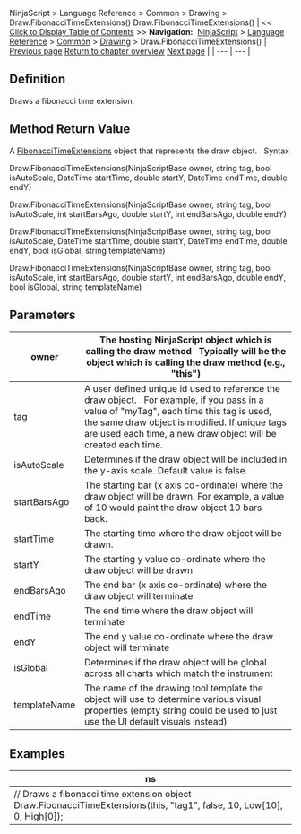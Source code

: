 ﻿
NinjaScript > Language Reference > Common > Drawing > Draw.FibonacciTimeExtensions()
Draw.FibonacciTimeExtensions()
| << [Click to Display Table of Contents](draw_fibonaccitimeextensions.md) >> **Navigation:**     [NinjaScript](ninjascript.md) > [Language Reference](language_reference_wip.md) > [Common](common.md) > [Drawing](drawing.md) > Draw.FibonacciTimeExtensions() | [Previous page](fibonacciretracements.md) [Return to chapter overview](drawing.md) [Next page](fibonaccitimeextensions.md) |
| --- | --- |
## Definition
Draws a fibonacci time extension.
 
## Method Return Value
A [FibonacciTimeExtensions](fibonaccitimeextensions.md) object that represents the draw object.
 
Syntax  

Draw.FibonacciTimeExtensions(NinjaScriptBase owner, string tag, bool isAutoScale, DateTime startTime, double startY, DateTime endTime, double endY)  

Draw.FibonacciTimeExtensions(NinjaScriptBase owner, string tag, bool isAutoScale, int startBarsAgo, double startY, int endBarsAgo, double endY)  

Draw.FibonacciTimeExtensions(NinjaScriptBase owner, string tag, bool isAutoScale, DateTime startTime, double startY, DateTime endTime, double endY, bool isGlobal, string templateName)  

Draw.FibonacciTimeExtensions(NinjaScriptBase owner, string tag, bool isAutoScale, int startBarsAgo, double startY, int endBarsAgo, double endY, bool isGlobal, string templateName)

## Parameters
| owner | The hosting NinjaScript object which is calling the draw method   Typically will be the object which is calling the draw method (e.g., "this") |
| --- | --- |
| tag | A user defined unique id used to reference the draw object.    For example, if you pass in a value of "myTag", each time this tag is used, the same draw object is modified. If unique tags are used each time, a new draw object will be created each time. |
| isAutoScale | Determines if the draw object will be included in the y-axis scale. Default value is false. |
| startBarsAgo | The starting bar (x axis co-ordinate) where the draw object will be drawn. For example, a value of 10 would paint the draw object 10 bars back. |
| startTime | The starting time where the draw object will be drawn. |
| startY | The starting y value co-ordinate where the draw object will be drawn |
| endBarsAgo | The end bar (x axis co-ordinate) where the draw object will terminate |
| endTime | The end time where the draw object will terminate |
| endY | The end y value co-ordinate where the draw object will terminate |
| isGlobal | Determines if the draw object will be global across all charts which match the instrument |
| templateName | The name of the drawing tool template the object will use to determine various visual properties (empty string could be used to just use the UI default visuals instead) |
## 
## 
## Examples
| ns |
| --- |
| // Draws a fibonacci time extension object Draw.FibonacciTimeExtensions(this, "tag1", false, 10, Low[10], 0, High[0]); |

